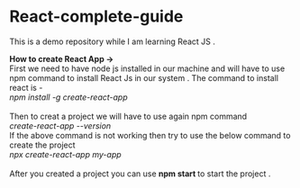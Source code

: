 # React-complete-guide
This is a demo repository while I am learning React JS . 

<b>How to create React App -> </b> <br/>
    First we need to have node js installed in our machine and will have to use npm command to install React Js in our system . The command to install react is - <br/>
  <i> npm install -g create-react-app </i>
  <br/><br/>
  Then to creat a project we will have to use again npm command <br/>
  <i>create-react-app --version</i>
  <br/> If the above command is not working then try to use the below command to create the project <br/>
  <i>npx create-react-app my-app</i> <br/><br/>
  After you created a project you can use <strong>npm start </strong> to start the project . 

